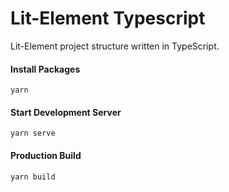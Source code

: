 # Lit-Element Typescript

Lit-Element project structure written in TypeScript.

#### Install Packages

```
yarn
```

#### Start Development Server

```
yarn serve
```

#### Production Build

```
yarn build
```
